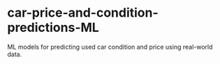 # car-price-and-condition-predictions-ML
ML models for predicting used car condition and price using real-world data.
